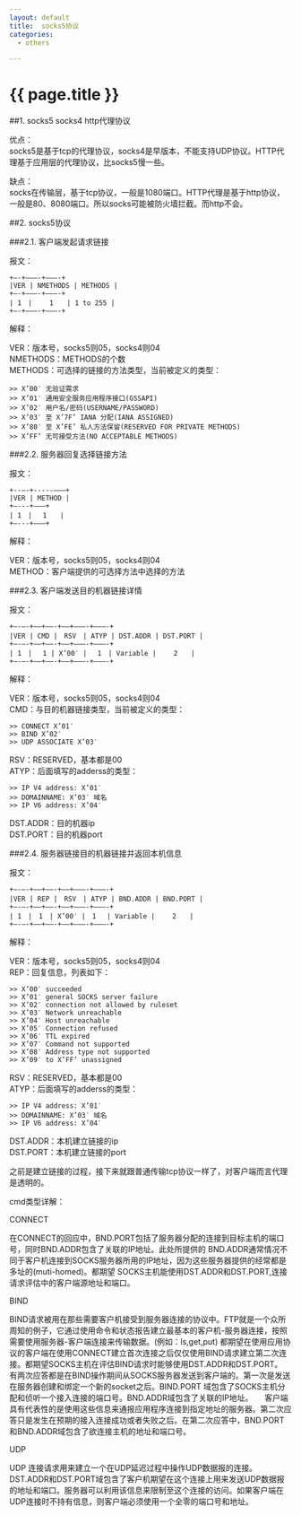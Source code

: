 ```yaml
---
layout: default
title:  socks5协议
categories:
  - others

---
```

# {{ page.title }}

##1. socks5 socks4 http代理协议

优点：<br>
socks5是基于tcp的代理协议，socks4是早版本，不能支持UDP协议。HTTP代理基于应用层的代理协议，比socks5慢一些。

缺点：<br>
socks在传输层，基于tcp协议，一般是1080端口。HTTP代理是基于http协议，一般是80、8080端口。所以socks可能被防火墙拦截。而http不会。

##2. socks5协议

###2.1. 客户端发起请求链接

报文：

    +—-+———-+———-+
    |VER | NMETHODS | METHODS |
    +—-+———-+———-+
    | 1　| 　　1　　| 1 to 255 |
    +—-+———-+———-+

解释：

VER：版本号，socks5则05，socks4则04<br>
NMETHODS：METHODS的个数<br>
METHODS：可选择的链接的方法类型，当前被定义的类型：<br>
    
    >> X’00′ 无验证需求
    >> X’01′ 通用安全服务应用程序接口(GSSAPI)
    >> X’02′ 用户名/密码(USERNAME/PASSWORD)
    >> X’03′ 至 X’7F’ IANA 分配(IANA ASSIGNED)
    >> X’80′ 至 X’FE’ 私人方法保留(RESERVED FOR PRIVATE METHODS)
    >> X’FF’ 无可接受方法(NO ACCEPTABLE METHODS)

###2.2. 服务器回复选择链接方法

报文：

    +--—-+-----——–+
    |VER | METHOD |
    +—---+——–+
    | 1　| 　1　　|
    +—---+——–+

解释：

VER：版本号，socks5则05，socks4则04<br>
METHOD：客户端提供的可选择方法中选择的方法<br>

###2.3. 客户端发送目的机器链接详情

报文：

    +—-—-+—–+——-+——+———-+———-+
    |VER | CMD |　RSV　| ATYP | DST.ADDR | DST.PORT |
    +—-—-+—–+——-+——+———-+———-+
    | 1　| 　1 | X’00′ | 　1　| Variable |　　 2　　|
    +—-—-+—–+——-+——+———-+———-+

解释：

VER：版本号，socks5则05，socks4则04<br>
CMD：与目的机器链接类型，当前被定义的类型：<br>

    >> CONNECT X’01′
    >> BIND X’02′
    >> UDP ASSOCIATE X’03′

RSV：RESERVED，基本都是00<br>
ATYP：后面填写的adderss的类型：<br>

    >> IP V4 address: X’01′
    >> DOMAINNAME: X’03′ 域名
    >> IP V6 address: X’04′

DST.ADDR：目的机器ip<br>
DST.PORT：目的机器port<br>

###2.4. 服务器链接目的机器链接并返回本机信息

报文：

    +—-—-+—–+——-+——+———-+———-+
    |VER | REP |　RSV　| ATYP | BND.ADDR | BND.PORT |
    +—-—-+—–+——-+——+———-+———-+
    | 1　|　1　| X’00′ |　1 　| Variable | 　　2　　|
    +—-—-+—–+——-+——+———-+———-+

解释：

VER：版本号，socks5则05，socks4则04<br>
REP：回复信息，列表如下：<br>

    >> X’00′ succeeded
    >> X’01′ general SOCKS server failure
    >> X’02′ connection not allowed by ruleset
    >> X’03′ Network unreachable
    >> X’04′ Host unreachable
    >> X’05′ Connection refused
    >> X’06′ TTL expired
    >> X’07′ Command not supported
    >> X’08′ Address type not supported
    >> X’09′ to X’FF’ unassigned

RSV：RESERVED，基本都是00<br>
ATYP：后面填写的adderss的类型：<br>

    >> IP V4 address: X’01′
    >> DOMAINNAME: X’03′ 域名
    >> IP V6 address: X’04′

DST.ADDR：本机建立链接的ip<br>
DST.PORT：本机建立链接的port<br>

之前是建立链接的过程，接下来就跟普通传输tcp协议一样了，对客户端而言代理是透明的。





cmd类型详解：

CONNECT<br>

在CONNECT的回应中，BND.PORT包括了服务器分配的连接到目标主机的端口号，同时BND.ADDR包含了关联的IP地址。此处所提供的 BND.ADDR通常情况不同于客户机连接到SOCKS服务器所用的IP地址，因为这些服务器提供的经常都是多址的(muti-homed)。都期望 SOCKS主机能使用DST.ADDR和DST.PORT,连接请求评估中的客户端源地址和端口。

BIND<br>

BIND请求被用在那些需要客户机接受到服务器连接的协议中。FTP就是一个众所周知的例子，它通过使用命令和状态报告建立最基本的客户机-服务器连接，按照需要使用服务器-客户端连接来传输数据。(例如：ls,get,put)
都期望在使用应用协议的客户端在使用CONNECT建立首次连接之后仅仅使用BIND请求建立第二次连接。都期望SOCKS主机在评估BIND请求时能够使用DST.ADDR和DST.PORT。
有两次应答都是在BIND操作期间从SOCKS服务器发送到客户端的。第一次是发送在服务器创建和绑定一个新的socket之后。BIND.PORT 域包含了SOCKS主机分配和侦听一个接入连接的端口号。BND.ADDR域包含了关联的IP地址。　　客户端具有代表性的是使用这些信息来通报应用程序连接到指定地址的服务器。第二次应答只是发生在预期的接入连接成功或者失败之后。在第二次应答中，BND.PORT和BND.ADDR域包含了欲连接主机的地址和端口号。

UDP<br>

UDP 连接请求用来建立一个在UDP延迟过程中操作UDP数据报的连接。DST.ADDR和DST.PORT域包含了客户机期望在这个连接上用来发送UDP数据报的地址和端口。服务器可以利用该信息来限制至这个连接的访问。如果客户端在UDP连接时不持有信息，则客户端必须使用一个全零的端口号和地址。


